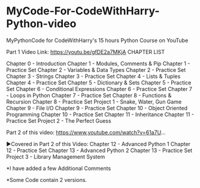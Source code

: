 # MyCode-For-CodeWithHarry-Python-video

MyPythonCode for CodeWithHarry's 15 hours Python Course on YouTube 

Part 1 Video Link: https://youtu.be/gfDE2a7MKjA
CHAPTER LIST

Chapter 0 - Introduction
Chapter 1 - Modules, Comments & Pip
Chapter 1 - Practice Set
Chapter 2 - Variables & Data Types
Chapter 2 - Practice Set
Chapter 3 - Strings
Chapter 3 - Practice Set
Chapter 4 - Lists & Tuples
Chapter 4 - Practice Set
Chapter 5 - Dictionary & Sets
Chapter 5 - Practice Set
Chapter 6 - Conditional Expressions
Chapter 6 - Practice Set
Chapter 7 - Loops in Python
Chapter 7 - Practice Set
Chapter 8 - Functions & Recursion
Chapter 8 - Practice Set
Project 1 - Snake, Water, Gun Game
Chapter 9 - File I/O
Chapter 9 - Practice Set
Chapter 10 - Object Oriented Programming
Chapter 10 - Practice Set
Chapter 11 - Inheritance
Chapter 11 - Practice Set
Project 2 - The Perfect Guess

Part 2 of this video: https://www.youtube.com/watch?v=61a7U...

►Covered in Part 2 of this Video:
Chapter 12 - Advanced Python 1
Chapter 12 - Practice Set
Chapter 13 - Advanced Python 2
Chapter 13 - Practice Set
Project 3 - Library Management System

*I have added a few Additional Comments 

*Some Code contain 2 versions.
